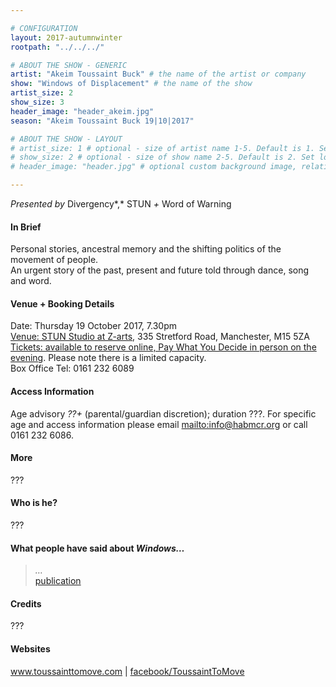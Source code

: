 ```yaml
---

# CONFIGURATION
layout: 2017-autumnwinter
rootpath: "../../../"

# ABOUT THE SHOW - GENERIC
artist: "Akeim Toussaint Buck" # the name of the artist or company
show: "Windows of Displacement" # the name of the show
artist_size: 2
show_size: 3
header_image: "header_akeim.jpg"
season: "Akeim Toussaint Buck 19|10|2017"

# ABOUT THE SHOW - LAYOUT
# artist_size: 1 # optional - size of artist name 1-5. Default is 1. Set longer names to lower values
# show_size: 2 # optional - size of show name 2-5. Default is 2. Set longer names to lower values
# header_image: "header.jpg" # optional custom background image, relative to current page

---
```

*Presented by* Divergency*,* STUN *+* Word of Warning      
           
#### In Brief     
Personal stories, ancestral memory and the shifting politics of the movement of people.<br>An urgent story of the past, present and future told through dance, song and word.            
          
#### Venue + Booking Details       
Date: Thursday 19 October 2017, 7.30pm              
[Venue: STUN Studio at Z-arts](http://www.z-arts.org/about-us/getting-here), 335 Stretford Road, Manchester, M15 5ZA          
[Tickets: available to reserve online, Pay What You Decide in person on the evening](http://www.z-arts.org/events/TBD). Please note there is a limited capacity.         
Box Office Tel: 0161 232 6089        
              
#### Access Information          
Age advisory *??+* (parental/guardian discretion); duration ???. For specific age and access information please email <mailto:info@habmcr.org> or call 0161 232 6086.          
            
#### More            
???             
         
#### Who is he?        
???        
       
#### What people have said about *Windows…*         
>*…*<br><a href="http://" target="_blank">publication</a>       
        
#### Credits         
???        
          
#### Websites       
<a href="http://www.toussainttomove.com" target="_blank">www.toussainttomove.com</a> | <a href="http://www.facebook.com/ToussaintToMove" target="_blank">facebook/ToussaintToMove</a>
